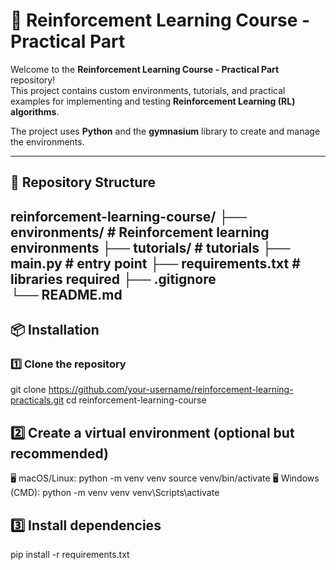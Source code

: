 # 🚀 Reinforcement Learning Course - Practical Part

Welcome to the **Reinforcement Learning Course - Practical Part** repository!  
This project contains custom environments, tutorials, and practical examples for implementing and testing **Reinforcement Learning (RL) algorithms**.  

The project uses **Python** and the **gymnasium** library to create and manage the environments.

---

## 📂 Repository Structure
reinforcement-learning-course/
├── environments/                  # Reinforcement learning environments
├── tutorials/                     # tutorials 
├── main.py                        # entry point
├── requirements.txt               # libraries required
├── .gitignore                     
└── README.md                      
---

## 📦 Installation

### 1️⃣ Clone the repository

git clone https://github.com/your-username/reinforcement-learning-practicals.git
cd reinforcement-learning-course

## ️2️⃣ Create a virtual environment (optional but recommended)
🖥️ macOS/Linux:
python -m venv venv
source venv/bin/activate
🖥️ Windows (CMD):
python -m venv venv
venv\Scripts\activate

## 3️⃣ Install dependencies
pip install -r requirements.txt
